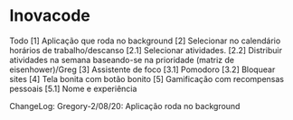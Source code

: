 # Inovacode

Todo
  [1] Aplicação que roda no background
	[2] Selecionar no calendário horários de trabalho/descanso
		  [2.1] Selecionar atividades.
    [2.2] Distribuir atividades na semana baseando-se na prioridade (matriz de eisenhower)/Greg
  [3] Assistente de foco
    [3.1] Pomodoro
    [3.2] Bloquear sites
	[4]  Tela bonita com botão bonito
	[5] Gamificação com recompensas pessoais
		[5.1] 	Nome e experiência
    
ChangeLog:
  Gregory-2/08/20: Aplicação roda no background
